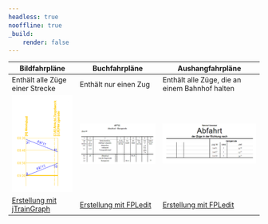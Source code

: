 ```yaml
---
headless: true
nooffline: true
_build:
    render: false
---
```


| Bildfahrpläne                                 | Buchfahrpläne                             | Aushangfahrpläne                               |
|-----------------------------------------------|-------------------------------------------|------------------------------------------------|
| Enthält alle Züge einer Strecke               | Enthält nur einen Zug                     | Enthält alle Züge, die an einem Bahnhof halten |
| ![Beispiel eines Bildfahrplans](bildfahrplaene/bifpl.png)                 | ![Beispiel eines Buchfahrplans](buchfahrplaene/bfpl.png)              | ![Beispiel eines Aushangfahrplans](aushangfahrplaene/afpl.png)                |
| [Erstellung mit jTrainGraph](/bildfahrplaene) | [Erstellung mit FPLedit](/buchfahrplaene) | [Erstellung mit FPLedit](/aushangfahrplaene)   |

